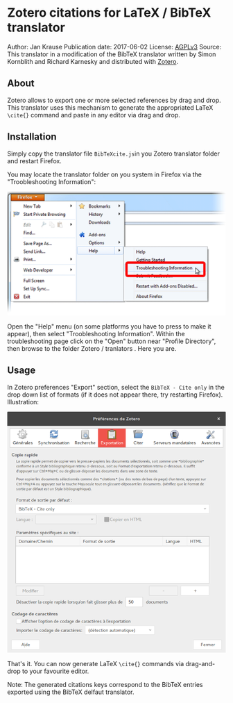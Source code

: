 # Zotero citations for LaTeX / BibTeX translator

Author: Jan Krause
Publication date: 2017-06-02
License: [AGPLv3](https://www.gnu.org/licenses/agpl-3.0.en.html)
Source: This translator in a modification of the BibTeX translator written by Simon Kornblith and Richard Karnesky and distributed with [Zotero](http://zotero.org).

## About

Zotero allows to export one or more selected references by drag and drop. This translator uses this mechanism to generate the appropriated LaTeX `\cite{}` command and paste in any editor via drag and drop.

## Installation

Simply copy the translator file `BibTeXcite.js`in you Zotero translator folder and restart Firefox. 

You may locate the translator folder on you system in Firefox via the "Troobleshooting Information":

![Firefox Troubleshooting Information](TroubleshootingInformation.png)

Open the "Help" menu (on some platforms you have to press <Alt> to make it appear), then select "Troobleshooting Information". Within the troubleshooting page click on the "Open" button near "Profile Directory", then browse to the folder Zotero / tranlators . Here you are.

## Usage

In Zotero preferences "Export" section, select the `BibTeX - Cite only` in the drop down list of formats (if it does not appear there, try restarting Firefox). Illustration:

![Zotero Preferences](PrefBibTeXcite.png)

That's it. You can now generate LaTeX `\cite{}` commands via drag-and-drop to your favourite editor.

Note: The generated citations keys correspond to the BibTeX entries exported using the BibTeX delfaut translator.

